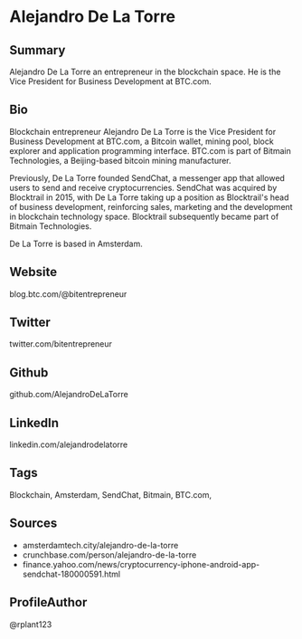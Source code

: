 # Alejandro De La Torre

## Summary
Alejandro De La Torre an entrepreneur in the blockchain space. He is the Vice President for Business Development at BTC.com.

## Bio
Blockchain entrepreneur Alejandro De La Torre is the Vice President for Business Development at BTC.com, a Bitcoin wallet, mining pool, block explorer and application programming interface. BTC.com is part of Bitmain Technologies, a Beijing-based bitcoin mining manufacturer.

Previously, De La Torre founded SendChat, a messenger app that allowed users to send and receive cryptocurrencies. SendChat was acquired by Blocktrail in 2015, with De La Torre taking up a position as Blocktrail's head of business development, reinforcing sales, marketing and the development in blockchain technology space. Blocktrail subsequently became part of Bitmain Technologies.

De La Torre is based in Amsterdam.

## Website
blog.btc.com/@bitentrepreneur

## Twitter
twitter.com/bitentrepreneur

## Github
github.com/AlejandroDeLaTorre

## LinkedIn
linkedin.com/alejandrodelatorre

## Tags
Blockchain, Amsterdam, SendChat, Bitmain, BTC.com,

## Sources
- amsterdamtech.city/alejandro-de-la-torre
- crunchbase.com/person/alejandro-de-la-torre
- finance.yahoo.com/news/cryptocurrency-iphone-android-app-sendchat-180000591.html

## ProfileAuthor
@rplant123
